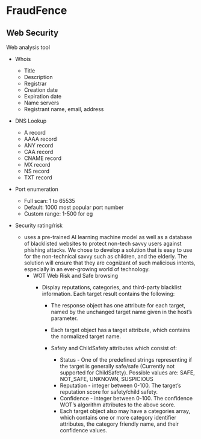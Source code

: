 # FraudFence
## Web Security

Web analysis tool 

- Whois
  - Title
  - Description
  - Registrar
  - Creation date
  - Expiration date
  - Name servers
  - Registrant name, email, address
- DNS Lookup
  - A record
  - AAAA record
  - ANY record
  - CAA record
  - CNAME record
  - MX record
  - NS record
  - TXT record
- Port enumeration
  - Full scan: 1 to 65535
  - Default: 1000 most popular port number
  - Custom range: 1-500 for eg

- Security rating/risk
  - uses a pre-trained AI learning machine model as well as a database of blacklisted websites to protect non-tech savvy users against phishing attacks. We chose to develop a solution that is easy to use for the non-technical savvy such as children, and the elderly. The solution will ensure that they are cognizant of such malicious intents, especially in an ever-growing world of technology.
    - WOT Web Risk and Safe browsing
      - Display reputations, categories, and third-party blacklist information. Each target result contains the following:

        - The response object has one attribute for each target, named by the unchanged target name given in the host’s parameter.

        - Each target object has a target attribute, which contains the normalized target name.

        - Safety and ChildSafety attributes which consist of:

            - Status - One of the predefined strings representing if the target is generally safe/safe (Currently not supported for ChildSafety). Possible values are: SAFE, NOT_SAFE, UNKNOWN, SUSPICIOUS
            - Reputation - integer between 0-100. The target’s reputation score for safety/child safety.
            - Confidence - integer between 0-100. The confidence WOT’s algorithm attributes to the above score.
            - Each target object also may have a categories array, which contains one or more category identifier attributes, the category friendly name, and their confidence values.
